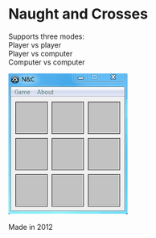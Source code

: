 # Naught and Crosses

Supports three modes:  
Player vs player  
Player vs computer  
Computer vs computer  

![demo](https://github.com/TomsonBoylett/Naught-and-Crosses/raw/master/demo.gif)

Made in 2012
